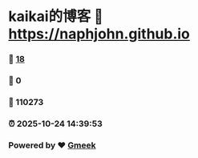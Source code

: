 # kaikai的博客 :link: https://naphjohn.github.io 
### :page_facing_up: [18](https://naphjohn.github.io/tag.html) 
### :speech_balloon: 0 
### :hibiscus: 110273 
### :alarm_clock: 2025-10-24 14:39:53 
### Powered by :heart: [Gmeek](https://github.com/Meekdai/Gmeek)
